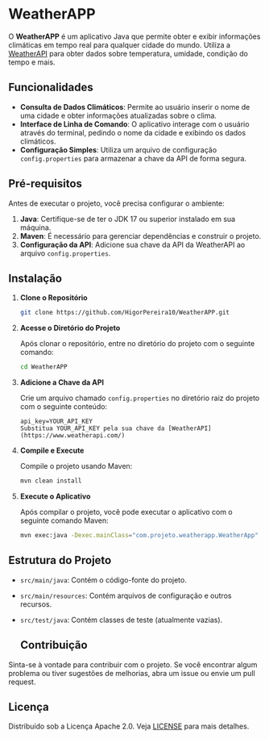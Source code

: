 # WeatherAPP

O **WeatherAPP** é um aplicativo Java que permite obter e exibir informações climáticas em tempo real para qualquer cidade do mundo. Utiliza a [WeatherAPI](https://www.weatherapi.com/) para obter dados sobre temperatura, umidade, condição do tempo e mais.

## Funcionalidades

- **Consulta de Dados Climáticos**: Permite ao usuário inserir o nome de uma cidade e obter informações atualizadas sobre o clima.
- **Interface de Linha de Comando**: O aplicativo interage com o usuário através do terminal, pedindo o nome da cidade e exibindo os dados climáticos.
- **Configuração Simples**: Utiliza um arquivo de configuração `config.properties` para armazenar a chave da API de forma segura.

## Pré-requisitos

Antes de executar o projeto, você precisa configurar o ambiente:

1. **Java**: Certifique-se de ter o JDK 17 ou superior instalado em sua máquina.
2. **Maven**: É necessário para gerenciar dependências e construir o projeto.
3. **Configuração da API**: Adicione sua chave da API da WeatherAPI ao arquivo `config.properties`.

## Instalação
1. **Clone o Repositório**

   ```bash
   git clone https://github.com/HigorPereira10/WeatherAPP.git

2. **Acesse o Diretório do Projeto**

   Após clonar o repositório, entre no diretório do projeto com o seguinte comando:

   ```bash
   cd WeatherAPP

3. **Adicione a Chave da API**

   Crie um arquivo chamado `config.properties` no diretório raiz do projeto com o seguinte conteúdo:

   ```properties
   api_key=YOUR_API_KEY
   Substitua YOUR_API_KEY pela sua chave da [WeatherAPI](https://www.weatherapi.com/)

4. **Compile e Execute**

   Compile o projeto usando Maven:

   ```bash
   mvn clean install

5. **Execute o Aplicativo**

   Após compilar o projeto, você pode executar o aplicativo com o seguinte comando Maven:

   ```bash
   mvn exec:java -Dexec.mainClass="com.projeto.weatherapp.WeatherApp"


  ## Estrutura do Projeto

- `src/main/java`: Contém o código-fonte do projeto.
- `src/main/resources`: Contém arquivos de configuração e outros recursos.
- `src/test/java`: Contém classes de teste (atualmente vazias).

  ## Contribuição

Sinta-se à vontade para contribuir com o projeto. Se você encontrar algum problema ou tiver sugestões de melhorias, abra um issue ou envie um pull request.

## Licença

Distribuído sob a Licença Apache 2.0. Veja [LICENSE](LICENSE) para mais detalhes.

